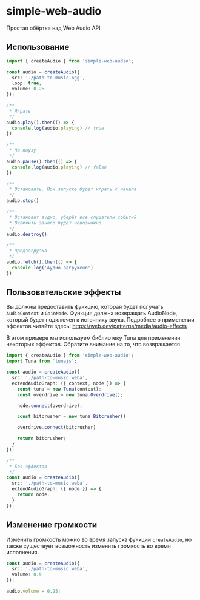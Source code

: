 # simple-web-audio

Простая обёртка над Web Audio API

## Использование

```ts
import { createAudio } from 'simple-web-audio';

const audio = createAudio({
  src: './path-to-music.ogg',
  loop: true,
  volume: 0.25
});

/**
 * Играть
 */
audio.play().then(() => {
  console.log(audio.playing) // true
})

/**
 * На паузу
 */
audio.pause().then(() => {
  console.log(audio.playing) // false
})

/**
 * Остановить. При запуске будет играть с начала
 */
audio.stop()

/**
 * Остановит аудио, уберёт все слушатели событий
 * Включить заного будет невозможно
 */
audio.destroy()

/**
 * Предзагрузка
 */
audio.fetch().then(() => {
  console.log('Аудио загружено')
})
```

## Пользовательские эффекты

Вы должны предоставить функцию, которая будет получать `AudioContext` и `GainNode`. Функция должна возвращать AudioNode, который будет подключен к источнику звука. Подробнее о применении эффектов читайте здесь: https://web.dev/patterns/media/audio-effects

В этом примере мы используем библиотеку Tuna для применения некоторых эффектов. Обратите внимание на то, что возвращается

```ts
import { createAudio } from 'simple-web-audio';
import Tuna from 'tunajs';

const audio = createAudio({
  src: './path-to-music.weba',
  extendAudioGraph: ({ context, node }) => {
    const tuna = new Tuna(context);
    const overdrive = new tuna.Overdrive();

    node.connect(overdrive);

    const bitcrusher = new tuna.Bitcrusher()

    overdrive.connect(bitcrusher)

    return bitcrusher;
  }
});

/**
 * Без эффектов
 */
const audio = createAudio({
  src: './path-to-music.weba',
  extendAudioGraph: ({ node }) => {
    return node;
  }
});
```

## Изменение громкости

Изменить громкость можно во время запуска функции `createAudio`, но также существует возможность изменять громкость во время исполнения.

```ts
const audio = createAudio({
  src: './path-to-music.weba',
  volume: 0.5
});

audio.volume = 0.25;
```